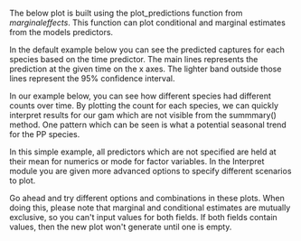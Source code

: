 The below plot is built using the plot\_predictions function from _marginaleffects_. This function can plot conditional and marginal estimates from the models predictors.

In the default example below you can see the predicted captures for each species based on the time predictor. The main lines represents the prediction at the given time on the x axes. The lighter band outside those lines represent the 95% confidence interval. 

In our example below, you can see how different species had different counts over time. By plotting the count for each species, we can quickly interpret results for our gam which are not visible from the summmary() method. One pattern which can be seen is what a potential seasonal trend for the PP species.

In this simple example, all predictors which are not specified are held at their mean for numerics or mode for factor variables. In the Interpret module you are given more advanced options to specify different scenarios to plot.

Go ahead and try different options and combinations in these plots. When doing this, please note that marginal and conditional estimates are mutually exclusive, so you can't input values for both fields. If both fields contain values, then the new plot won't generate until one is empty.
